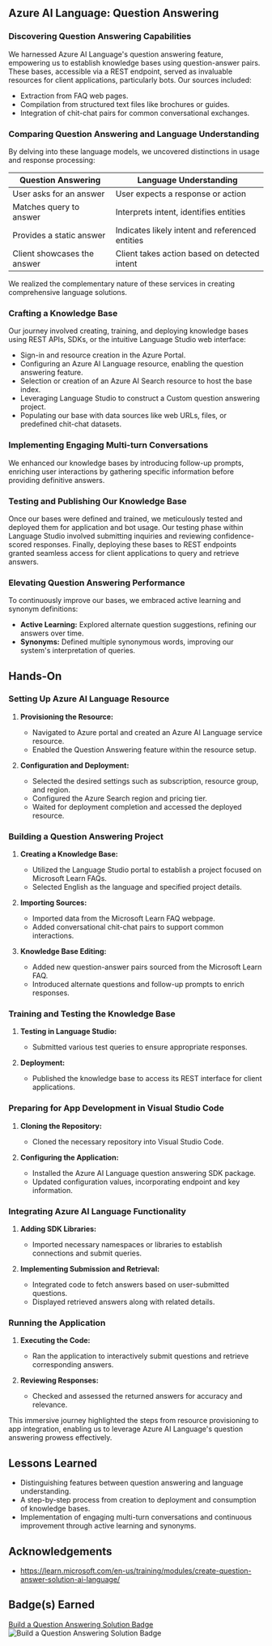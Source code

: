 ## Azure AI Language: Question Answering

### Discovering Question Answering Capabilities
We harnessed Azure AI Language's question answering feature, empowering us to establish knowledge bases using question-answer pairs. These bases, accessible via a REST endpoint, served as invaluable resources for client applications, particularly bots. Our sources included:

- Extraction from FAQ web pages.
- Compilation from structured text files like brochures or guides.
- Integration of chit-chat pairs for common conversational exchanges.

### Comparing Question Answering and Language Understanding
By delving into these language models, we uncovered distinctions in usage and response processing:

| Question Answering      | Language Understanding  |
|-------------------------|-------------------------|
| User asks for an answer | User expects a response or action |
| Matches query to answer | Interprets intent, identifies entities |
| Provides a static answer | Indicates likely intent and referenced entities |
| Client showcases the answer | Client takes action based on detected intent |

We realized the complementary nature of these services in creating comprehensive language solutions.

### Crafting a Knowledge Base
Our journey involved creating, training, and deploying knowledge bases using REST APIs, SDKs, or the intuitive Language Studio web interface:

- Sign-in and resource creation in the Azure Portal.
- Configuring an Azure AI Language resource, enabling the question answering feature.
- Selection or creation of an Azure AI Search resource to host the base index.
- Leveraging Language Studio to construct a Custom question answering project.
- Populating our base with data sources like web URLs, files, or predefined chit-chat datasets.

### Implementing Engaging Multi-turn Conversations
We enhanced our knowledge bases by introducing follow-up prompts, enriching user interactions by gathering specific information before providing definitive answers.

### Testing and Publishing Our Knowledge Base
Once our bases were defined and trained, we meticulously tested and deployed them for application and bot usage. Our testing phase within Language Studio involved submitting inquiries and reviewing confidence-scored responses. Finally, deploying these bases to REST endpoints granted seamless access for client applications to query and retrieve answers.

### Elevating Question Answering Performance
To continuously improve our bases, we embraced active learning and synonym definitions:

- **Active Learning:** Explored alternate question suggestions, refining our answers over time.
- **Synonyms:** Defined multiple synonymous words, improving our system's interpretation of queries.


## Hands-On

### Setting Up Azure AI Language Resource
1. **Provisioning the Resource:**
    - Navigated to Azure portal and created an Azure AI Language service resource.
    - Enabled the Question Answering feature within the resource setup.

2. **Configuration and Deployment:**
    - Selected the desired settings such as subscription, resource group, and region.
    - Configured the Azure Search region and pricing tier.
    - Waited for deployment completion and accessed the deployed resource.

### Building a Question Answering Project
1. **Creating a Knowledge Base:**
    - Utilized the Language Studio portal to establish a project focused on Microsoft Learn FAQs.
    - Selected English as the language and specified project details.

2. **Importing Sources:**
    - Imported data from the Microsoft Learn FAQ webpage.
    - Added conversational chit-chat pairs to support common interactions.

3. **Knowledge Base Editing:**
    - Added new question-answer pairs sourced from the Microsoft Learn FAQ.
    - Introduced alternate questions and follow-up prompts to enrich responses.

### Training and Testing the Knowledge Base
1. **Testing in Language Studio:**
    - Submitted various test queries to ensure appropriate responses.

2. **Deployment:**
    - Published the knowledge base to access its REST interface for client applications.

### Preparing for App Development in Visual Studio Code
1. **Cloning the Repository:**
    - Cloned the necessary repository into Visual Studio Code.

2. **Configuring the Application:**
    - Installed the Azure AI Language question answering SDK package.
    - Updated configuration values, incorporating endpoint and key information.

### Integrating Azure AI Language Functionality
1. **Adding SDK Libraries:**
    - Imported necessary namespaces or libraries to establish connections and submit queries.

2. **Implementing Submission and Retrieval:**
    - Integrated code to fetch answers based on user-submitted questions.
    - Displayed retrieved answers along with related details.

### Running the Application
1. **Executing the Code:**
    - Ran the application to interactively submit questions and retrieve corresponding answers.

2. **Reviewing Responses:**
    - Checked and assessed the returned answers for accuracy and relevance.

This immersive journey highlighted the steps from resource provisioning to app integration, enabling us to leverage Azure AI Language's question answering prowess effectively.


## Lessons Learned

- Distinguishing features between question answering and language understanding.
- A step-by-step process from creation to deployment and consumption of knowledge bases.
- Implementation of engaging multi-turn conversations and continuous improvement through active learning and synonyms.

## Acknowledgements
- https://learn.microsoft.com/en-us/training/modules/create-question-answer-solution-ai-language/

## Badge(s) Earned
[Build a Question Answering Solution Badge](https://learn.microsoft.com/api/achievements/share/en-us/JainAyushri-0042/YV5MMSKR?sharingId=966CA24C5AD997DF) ![Build a Question Answering Solution Badge](https://github.com/AJ1904/Microsoft-Ignite-Azure-AI-Language/assets/49027490/f1db1208-7b56-4d9c-ab3c-f10e43b04565)
